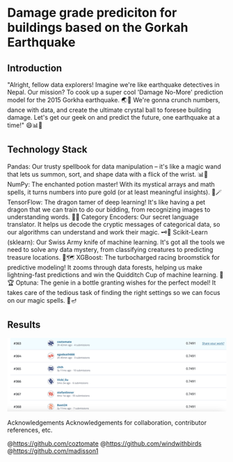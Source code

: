 # Damage grade prediciton for buildings based on the Gorkah Earthquake

## Introduction


"Alright, fellow data explorers! Imagine we're like earthquake detectives in Nepal. Our mission? To cook up a super cool 'Damage No-More' prediction model for the 2015 Gorkha earthquake. 🌏🔮 We're gonna crunch numbers, dance with data, and create the ultimate crystal ball to foresee building damage. Let's get our geek on and predict the future, one earthquake at a time!" 😄📊🏢


## Technology Stack

Pandas: Our trusty spellbook for data manipulation – it's like a magic wand that lets us summon, sort, and shape data with a flick of the wrist. 📊🔮
NumPy: The enchanted potion master! With its mystical arrays and math spells, it turns numbers into pure gold (or at least meaningful insights). 🧪🪄
TensorFlow: The dragon tamer of deep learning! It's like having a pet dragon that we can train to do our bidding, from recognizing images to understanding words. 🐉🤖
Category Encoders: Our secret language translator. It helps us decode the cryptic messages of categorical data, so our algorithms can understand and work their magic. 🗝️🤫
Scikit-Learn (sklearn): Our Swiss Army knife of machine learning. It's got all the tools we need to solve any data mystery, from classifying creatures to predicting treasure locations. 🦉🗺️
XGBoost: The turbocharged racing broomstick for predictive modeling! It zooms through data forests, helping us make lightning-fast predictions and win the Quidditch Cup of machine learning. 🏇🏆
Optuna: The genie in a bottle granting wishes for the perfect model! It takes care of the tedious task of finding the right settings so we can focus on our magic spells. 🧞🪔

## Results

![Image](./Images/result.png)


Acknowledgements
Acknowledgements for collaboration, contributor references, etc.

@https://github.com/coztomate
@https://github.com/windwithbirds
@https://github.com/madisson1
